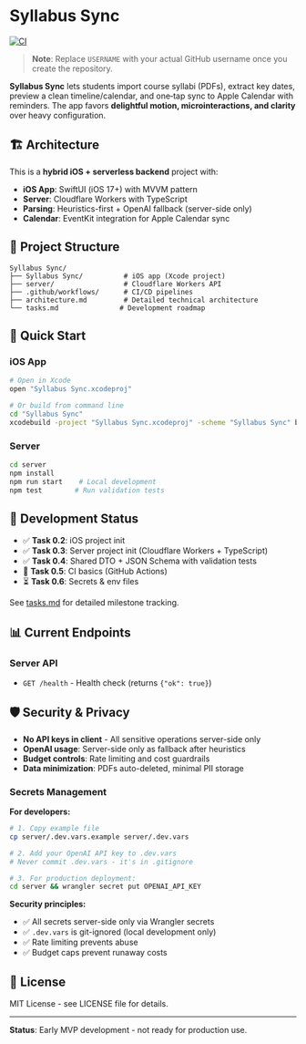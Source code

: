 # Syllabus Sync

[![CI](https://github.com/USERNAME/syllabus-sync/actions/workflows/ci.yml/badge.svg)](https://github.com/USERNAME/syllabus-sync/actions/workflows/ci.yml)

> **Note**: Replace `USERNAME` with your actual GitHub username once you create the repository.

**Syllabus Sync** lets students import course syllabi (PDFs), extract key dates, preview a clean timeline/calendar, and one‑tap sync to Apple Calendar with reminders. The app favors **delightful motion, microinteractions, and clarity** over heavy configuration.

## 🏗️ Architecture

This is a **hybrid iOS + serverless backend** project with:

- **iOS App**: SwiftUI (iOS 17+) with MVVM pattern
- **Server**: Cloudflare Workers with TypeScript  
- **Parsing**: Heuristics-first + OpenAI fallback (server-side only)
- **Calendar**: EventKit integration for Apple Calendar sync

## 📁 Project Structure

```
Syllabus Sync/
├── Syllabus Sync/          # iOS app (Xcode project)
├── server/                 # Cloudflare Workers API
├── .github/workflows/      # CI/CD pipelines
├── architecture.md         # Detailed technical architecture
└── tasks.md               # Development roadmap
```

## 🚀 Quick Start

### iOS App
```bash
# Open in Xcode
open "Syllabus Sync.xcodeproj"

# Or build from command line
cd "Syllabus Sync"
xcodebuild -project "Syllabus Sync.xcodeproj" -scheme "Syllabus Sync" build
```

### Server
```bash
cd server
npm install
npm run start    # Local development
npm test        # Run validation tests
```

## 🧪 Development Status

- ✅ **Task 0.2**: iOS project init  
- ✅ **Task 0.3**: Server project init (Cloudflare Workers + TypeScript)
- ✅ **Task 0.4**: Shared DTO + JSON Schema with validation tests
- 🚧 **Task 0.5**: CI basics (GitHub Actions)
- ⏳ **Task 0.6**: Secrets & env files

See [tasks.md](./tasks.md) for detailed milestone tracking.

## 📊 Current Endpoints

### Server API
- `GET /health` - Health check (returns `{"ok": true}`)

## 🛡️ Security & Privacy

- **No API keys in client** - All sensitive operations server-side only
- **OpenAI usage**: Server-side only as fallback after heuristics
- **Budget controls**: Rate limiting and cost guardrails
- **Data minimization**: PDFs auto-deleted, minimal PII storage

### Secrets Management

**For developers:**
```bash
# 1. Copy example file 
cp server/.dev.vars.example server/.dev.vars

# 2. Add your OpenAI API key to .dev.vars
# Never commit .dev.vars - it's in .gitignore

# 3. For production deployment:
cd server && wrangler secret put OPENAI_API_KEY
```

**Security principles:**
- ✅ All secrets server-side only via Wrangler secrets
- ✅ `.dev.vars` is git-ignored (local development only) 
- ✅ Rate limiting prevents abuse
- ✅ Budget caps prevent runaway costs

## 📄 License

MIT License - see LICENSE file for details.

---

**Status**: Early MVP development - not ready for production use.
